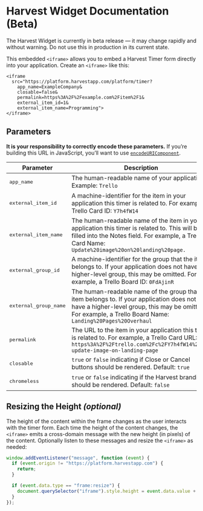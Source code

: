 # Harvest Widget Documentation (Beta)

The Harvest Widget is currently in beta release — it may change rapidly and without warning. Do not use this in production in its current state.

This embedded `<iframe>` allows you to embed a Harvest Timer form directly into your application. Create an `<iframe>` like this:

```
<iframe
  src="https://platform.harvestapp.com/platform/timer?
    app_name=ExampleCompany&
    closable=false&
    permalink=https%3A%2F%2Fexample.com%2Fitem%2F1&
    external_item_id=1&
    external_item_name=Programming">
</iframe>
```

## Parameters

**It is your responsibility to correctly encode these parameters.** If you’re building this URL in JavaScript, you’ll want to use [`encodeURIComponent`](https://developer.mozilla.org/en-US/docs/Web/JavaScript/Reference/Global_Objects/encodeURIComponent).

| Parameter                      | Description
|--------------------------------|-------------
| <pre>app_name</pre>            | The human-readable name of your application. Example: `Trello`
| <pre>external_item_id</pre>    | A machine-identifier for the item in your application this timer is related to. For example, a Trello Card ID: `Y7h4fW14`
| <pre>external_item_name</pre>  | The human-readable name of the item in your application this timer is related to. This will be filled into the Notes field. For example, a Trello Card Name: `Update%20image%20on%20landing%20page.`
| <pre>external_group_id</pre>   | A machine-identifier for the group that the item belongs to. If your application does not have a higher-level group, this may be omitted. For example, a Trello Board ID: `0FdAjinR`
| <pre>external_group_name</pre> | The human-readable name of the group that the item belongs to. If your application does not have a higher-level group, this may be omitted. For example, a Trello Board Name: `Landing%20Pages%20Overhaul`
| <pre>permalink</pre>            | The URL to the item in your application this timer is related to. For example, a Trello Card URL: `https%3A%2F%2Ftrello.com%2Fc%2FY7h4fW14%2F61-update-image-on-landing-page`
| <pre>closable</pre>            | `true` or `false` indicating if Close or Cancel buttons should be rendered. Default:  `true`
| <pre>chromeless</pre>          | `true` or `false` indicating if the Harvest branding should be rendered. Default: `false`


## Resizing the Height *(optional)*

The height of the content within the frame changes as the user interacts with the timer form. Each time the height of the content changes, the `<iframe>` emits a cross-domain message with the new height (in pixels) of the content. Optionally listen to these messages and resize the `<iframe>` as needed:

```javascript
window.addEventListener("message", function (event) {
  if (event.origin != "https://platform.harvestapp.com") {
    return;
  }

  if (event.data.type == "frame:resize") {
    document.querySelector("iframe").style.height = event.data.value + "px";
  }
});
```

